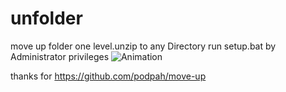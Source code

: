 # unfolder
move up folder one level.unzip to any Directory
run setup.bat by Administrator privileges
![Animation](https://github.com/user-attachments/assets/d85cb6a1-c9ae-454b-b39e-099d1372a8fd)

thanks for https://github.com/podpah/move-up
